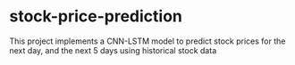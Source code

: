# stock-price-prediction
This project implements a CNN-LSTM model to predict stock prices for the next day, and the next 5 days using historical stock data

